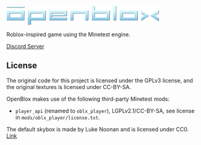 ![](menu/header.png)

Roblox-inspired game using the Minetest engine.

[Discord Server](https://discord.gg/ucFTTRVM3t)

## License
The original code for this project is licensed under the GPLv3 license, and the original textures is licensed under CC-BY-SA.

OpenBlox makes use of the following third-party Minetest mods:
- `player_api` (renamed to `oblx_player`), LGPLv2.1/CC-BY-SA, see license in `mods/oblx_player/license.txt`.

The default skybox is made by Luke Noonan and is licensed under CC0. [Link](https://opengameart.org/content/clouds-skybox-1)